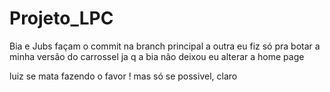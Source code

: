 # Projeto_LPC

Bia e Jubs façam o commit na branch principal a outra eu fiz só pra botar a minha versão do carrossel ja q a bia não deixou eu alterar a home page

luiz se mata fazendo o favor ! mas só se possivel, claro 



